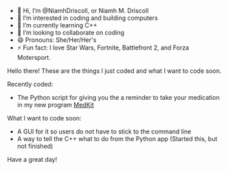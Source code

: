 
- 👋 Hi, I’m @NiamhDriscoll, or Niamh M. Driscoll
- 👀 I’m interested in coding and building computers
- 🌱 I’m currently learning C++
- 💞️ I’m looking to collaborate on coding
- 😄 Pronouns: She/Her/Her's
- ⚡ Fun fact: I love Star Wars, Fortnite, Battlefront 2, and Forza Motersport.


Hello there! These are the things I just coded and what I want to code soon.

Recently coded: 
- The Python script for giving you the a reminder to take your medication in my new program [MedKit](https://github.com/NiamhDriscoll/MedKit)

What I want to code soon:
- A GUI for it so users do not have to stick to the command line
- A way to tell the C++ what to do from the Python app (Started this, but not finished)

Have a great day!


<!---
NiamhDriscoll/NiamhDriscoll is a ✨ special ✨ repository because its `README.md` (this file) appears on your GitHub profile.
You can click the Preview link to take a look at your changes.
--->
